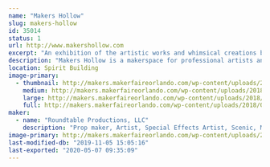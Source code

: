 ```yaml
---
name: "Makers Hollow"
slug: makers-hollow
id: 35014
status: 1
url: http://www.makershollow.com
excerpt: "An exhibition of the artistic works and whimsical creations by the founders and artists of Makers Hollow."
description: "Makers Hollow is a makerspace for professional artists and makers.  We will be exhibiting artwork created by the founders Stefan Price and Erin Kelly and some of our artists.  Some of our brands created are Roundtable Productions LLC, Mechanical Oddities, Magical Oddities, Wren Sketches, and Tinker Loop."
location: Spirit Building
image-primary:
  - thumbnail: http://makers.makerfaireorlando.com/wp-content/uploads/2018/08/2018-07-07-12.54.32-150x150.jpg
    medium: http://makers.makerfaireorlando.com/wp-content/uploads/2018/08/2018-07-07-12.54.32-300x169.jpg
    large: http://makers.makerfaireorlando.com/wp-content/uploads/2018/08/2018-07-07-12.54.32-1024x576.jpg
    full: http://makers.makerfaireorlando.com/wp-content/uploads/2018/08/2018-07-07-12.54.32.jpg
maker:
  - name: "Roundtable Productions, LLC"
    description: "Prop maker, Artist, Special Effects Artist, Scenic, Mechanical Engineer, and professional Maker."
image-primary: http://makers.makerfaireorlando.com/wp-content/uploads/2015/05/WebLogo2sm.png
last-modified-db: "2019-11-05 15:05:16"
last-exported: "2020-05-07 09:35:09"
---
```

